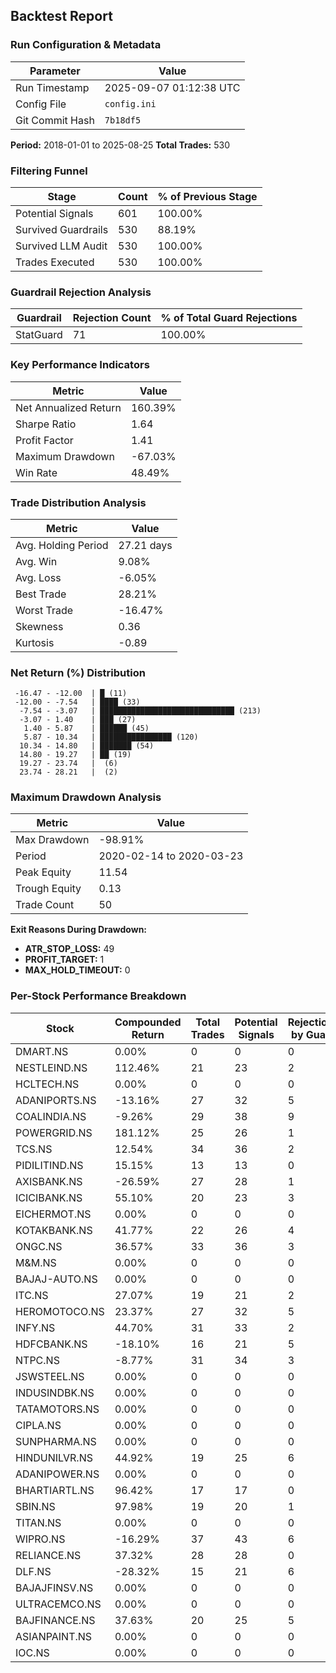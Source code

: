 
## Backtest Report

### Run Configuration & Metadata
| Parameter | Value |
| --- | --- |
| Run Timestamp | 2025-09-07 01:12:38 UTC |
| Config File | `config.ini` |
| Git Commit Hash | `7b18df5` |

**Period:** 2018-01-01 to 2025-08-25
**Total Trades:** 530


### Filtering Funnel
| Stage | Count | % of Previous Stage |
| --- | --- | --- |
| Potential Signals | 601 | 100.00% |
| Survived Guardrails | 530 | 88.19% |
| Survived LLM Audit | 530 | 100.00% |
| Trades Executed | 530 | 100.00% |


### Guardrail Rejection Analysis
| Guardrail | Rejection Count | % of Total Guard Rejections |
| --- | --- | --- |
| StatGuard | 71 | 100.00% |


### Key Performance Indicators
| Metric | Value |
| --- | --- |
| Net Annualized Return | 160.39% |
| Sharpe Ratio | 1.64 |
| Profit Factor | 1.41 |
| Maximum Drawdown | -67.03% |
| Win Rate | 48.49% |

### Trade Distribution Analysis
| Metric | Value |
| --- | --- |
| Avg. Holding Period | 27.21 days |
| Avg. Win | 9.08% |
| Avg. Loss | -6.05% |
| Best Trade | 28.21% |
| Worst Trade | -16.47% |
| Skewness | 0.36 |
| Kurtosis | -0.89 |

### Net Return (%) Distribution
```
 -16.47 - -12.00  | █ (11)
 -12.00 - -7.54   | ████ (33)
  -7.54 - -3.07   | ██████████████████████████████ (213)
  -3.07 - 1.40    | ███ (27)
   1.40 - 5.87    | ██████ (45)
   5.87 - 10.34   | ████████████████ (120)
  10.34 - 14.80   | ███████ (54)
  14.80 - 19.27   | ██ (19)
  19.27 - 23.74   |  (6)
  23.74 - 28.21   |  (2)
```


### Maximum Drawdown Analysis
| Metric | Value |
| --- | --- |
| Max Drawdown | -98.91% |
| Period | 2020-02-14 to 2020-03-23 |
| Peak Equity | 11.54 |
| Trough Equity | 0.13 |
| Trade Count | 50 |

**Exit Reasons During Drawdown:**
- **ATR_STOP_LOSS:** 49
- **PROFIT_TARGET:** 1
- **MAX_HOLD_TIMEOUT:** 0

### Per-Stock Performance Breakdown

| Stock | Compounded Return | Total Trades | Potential Signals | Rejections by Guard | Rejections by LLM |
|---|---|---|---|---|---|
| DMART.NS | 0.00% | 0 | 0 | 0 | 0 |
| NESTLEIND.NS | 112.46% | 21 | 23 | 2 | 0 |
| HCLTECH.NS | 0.00% | 0 | 0 | 0 | 0 |
| ADANIPORTS.NS | -13.16% | 27 | 32 | 5 | 0 |
| COALINDIA.NS | -9.26% | 29 | 38 | 9 | 0 |
| POWERGRID.NS | 181.12% | 25 | 26 | 1 | 0 |
| TCS.NS | 12.54% | 34 | 36 | 2 | 0 |
| PIDILITIND.NS | 15.15% | 13 | 13 | 0 | 0 |
| AXISBANK.NS | -26.59% | 27 | 28 | 1 | 0 |
| ICICIBANK.NS | 55.10% | 20 | 23 | 3 | 0 |
| EICHERMOT.NS | 0.00% | 0 | 0 | 0 | 0 |
| KOTAKBANK.NS | 41.77% | 22 | 26 | 4 | 0 |
| ONGC.NS | 36.57% | 33 | 36 | 3 | 0 |
| M&M.NS | 0.00% | 0 | 0 | 0 | 0 |
| BAJAJ-AUTO.NS | 0.00% | 0 | 0 | 0 | 0 |
| ITC.NS | 27.07% | 19 | 21 | 2 | 0 |
| HEROMOTOCO.NS | 23.37% | 27 | 32 | 5 | 0 |
| INFY.NS | 44.70% | 31 | 33 | 2 | 0 |
| HDFCBANK.NS | -18.10% | 16 | 21 | 5 | 0 |
| NTPC.NS | -8.77% | 31 | 34 | 3 | 0 |
| JSWSTEEL.NS | 0.00% | 0 | 0 | 0 | 0 |
| INDUSINDBK.NS | 0.00% | 0 | 0 | 0 | 0 |
| TATAMOTORS.NS | 0.00% | 0 | 0 | 0 | 0 |
| CIPLA.NS | 0.00% | 0 | 0 | 0 | 0 |
| SUNPHARMA.NS | 0.00% | 0 | 0 | 0 | 0 |
| HINDUNILVR.NS | 44.92% | 19 | 25 | 6 | 0 |
| ADANIPOWER.NS | 0.00% | 0 | 0 | 0 | 0 |
| BHARTIARTL.NS | 96.42% | 17 | 17 | 0 | 0 |
| SBIN.NS | 97.98% | 19 | 20 | 1 | 0 |
| TITAN.NS | 0.00% | 0 | 0 | 0 | 0 |
| WIPRO.NS | -16.29% | 37 | 43 | 6 | 0 |
| RELIANCE.NS | 37.32% | 28 | 28 | 0 | 0 |
| DLF.NS | -28.32% | 15 | 21 | 6 | 0 |
| BAJAJFINSV.NS | 0.00% | 0 | 0 | 0 | 0 |
| ULTRACEMCO.NS | 0.00% | 0 | 0 | 0 | 0 |
| BAJFINANCE.NS | 37.63% | 20 | 25 | 5 | 0 |
| ASIANPAINT.NS | 0.00% | 0 | 0 | 0 | 0 |
| IOC.NS | 0.00% | 0 | 0 | 0 | 0 |